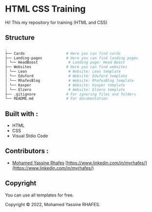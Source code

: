 # HTML CSS Training
Hi!
This my repository for training (HTML and CSS)

## Structure 

```bash
.
├── Cards                   # Here you can find cards
├── Landing-pages           # Here you can find landing pages
│ └── HeadBoost              # Landing page: Head Boost 
├── Websites                # Here you can find websites
│ └── Leon                   # Website: Leon template
│ └── Eduford                # Website: Eduford template
│ └── RhafesBlog             # Website: RhafesBlog template
│ └── Kasper                 # Website: Kasper template
│ └── Elzero                 # Website: Elzero template
├── .gitignore              # For ignoring files and folders
└── README.md               # For documentation
```

## Built with :

- HTML
- CSS
- Visual Stdio Code

## Contributors :

-  [Mohamed Yassine Rhafes](https://www.linkedin.com/in/myrhafes/) [https://www.linkedin.com/in/myrhafes/](https://www.linkedin.com/in/myrhafes/)

## Copyright

You can use all templates for free.

Copyright © 2022, Mohamed Yassine RHAFES.

